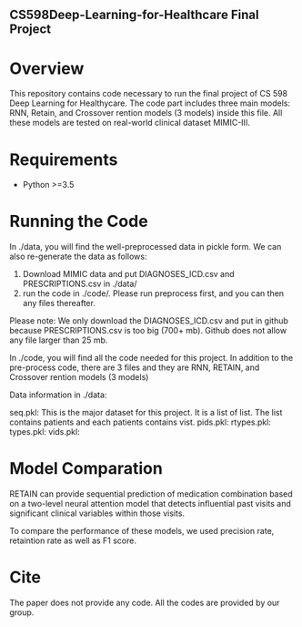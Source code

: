 ## CS598Deep-Learning-for-Healthcare Final Project

# Overview

This repository contains code necessary to run the final project of CS 598 Deep Learning for Healthycare. The code part includes three main models: RNN, Retain, and Crossover rention models (3 models) inside this file. All these models are tested on real-world clinical dataset MIMIC-III. 


# Requirements

* Python >=3.5


# Running the Code

In ./data, you will find the well-preprocessed data in pickle form. We can also re-generate the data as follows:

1. Download MIMIC data and put DIAGNOSES_ICD.csv and PRESCRIPTIONS.csv in ./data/
2. run the code in ./code/. Please run preprocess first, and you can then any files thereafter.

Please note: We only download the DIAGNOSES_ICD.csv and put in github because PRESCRIPTIONS.csv is too big (700+ mb).  Github does not allow any file larger than 25 mb.


In ./code, you will find all the code needed for this project. In addition to the pre-process code, there are 3 files and they are RNN, RETAIN, and Crossover rention models (3 models)

Data information in ./data:


seq.pkl: This is the major dataset for this project. It is a list of list. The list contains patients and each patients contains vist.
pids.pkl:
rtypes.pkl:
types.pkl:
vids.pkl:

# Model Comparation


RETAIN can provide sequential prediction of medication combination based on a two-level neural attention model that detects influential past visits and significant clinical variables within those visits.


To compare the performance of these models, we used precision rate, retaintion rate as well as F1 score. 


# Cite

The paper does not provide any code. All the codes are provided by our group. 














